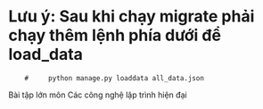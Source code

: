 #     Lưu ý: Sau khi chạy migrate phải chạy thêm lệnh phía dưới để load_data
        #     python manage.py loaddata all_data.json
Bài tập lớn môn Các công nghệ lập trình hiện đại
